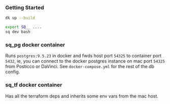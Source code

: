 ### Getting Started

```sh
dk up --build

export SQ__ ....
sq dev bash

```

### sq_pg docker container

Runs `postgres:9.5.23` in docker and fwds host port `54325` to container port `5432`, ie, you can connect to the docker postgres instance on mac port `54325` from Posticco or DaVinci. See `docker-compose.yml` for the rest of the db config.

### sq_tf docker container

Has all the terraform deps and inherits some env vars from the mac host.
